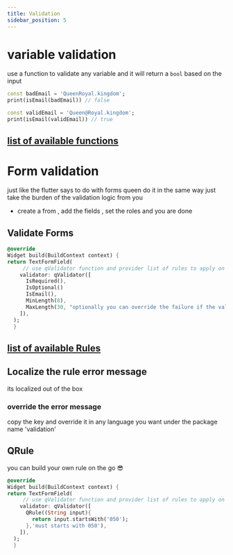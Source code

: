 ```yaml
---
title: Validation
sidebar_position: 5
---
```


# variable validation

use a function to validate any variable and it will return a `bool` based on the input

```dart
const badEmail = 'QueenRoyal.kingdom';
print(isEmail(badEmail)) // false

const validEmail = 'Queen@Royal.kingdom';
print(isEmail(validEmail)) // true

```

## [list of available functions](https://pub.dev/documentation/queen_validators/latest/queen_validators/queen_validators-library.html#functions)

# Form validation

just like the flutter says to do with forms queen do it in the same way just take the burden of the validation logic from you

- create a from , add the fields , set the roles and you are done

## Validate Forms

```dart
@override
Widget build(BuildContext context) {
return TextFormField(
     // use qValidator function and provider list of rules to apply on this field
    validator: qValidator([
      IsRequired(),
      IsOptional()
      IsEmail(),
      MinLength(8),
      MaxLength(30, "optionally you can override the failure if the validation fails"),
    ]),
  );
  }
```

## [list of available Rules](https://pub.dev/documentation/queen_validators/latest/queen_validators/queen_validators-library.html#classes)

## Localize the rule error message

its localized out of the box

### override the error message

copy the key and override it in any language you want under the package name 'validation'

## QRule

you can build your own rule on the go 😎

```dart
@override
Widget build(BuildContext context) {
return TextFormField(
     // use qValidator function and provider list of rules to apply on this field
    validator: qValidator([
      QRule((String input){
        return input.startsWith('050');
      },'must starts with 050'),
    ]),
  );
  }
```
